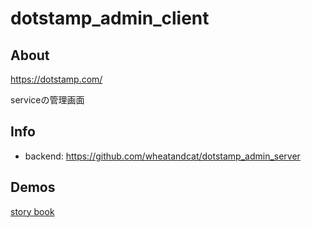 # dotstamp_admin_client

## About
https://dotstamp.com/

serviceの管理画面

## Info
 * backend: https://github.com/wheatandcat/dotstamp_admin_server

## Demos

[story book](https://wheatandcat.github.io/dotstamp_admin_client/)
